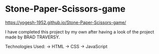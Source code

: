 # Stone-Paper-Scissors-game
https://yogesh-1952.github.io/Stone-Paper-Scissors-game/

I have completed this project by my own after having a look of the project made by BRAD TRAVERSY. 

Technologies Used:
-> HTML
-> CSS
-> JavaScript
